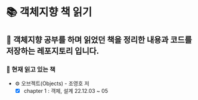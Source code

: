# 📚 객체지향 책 읽기
## 👋 객체지향 공부를 하며 읽었던 책을 정리한 내용과 코드를 저장하는 레포지토리 입니다.
### 📜 현재 읽고 있는 책
- ⚙️ 오브젝트(Objects) - 조영호 저
  - [x] chapter 1 : 객체, 설계 22.12.03 ~ 05
